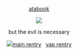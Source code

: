 
<div align="center"> 
  
  [atabook](https://gojo.atabook.org/) 
 </div>

<p align="center"> <img src="https://i.imgur.com/E4hVIj4.png" > </p> 

<div align="center">

$\text{ but \ the \ evil \ is \ necessary}$ 
<div align="center"> <img src="https://graphic.neocities.org/ff2.gif"‎ ‎
  
   [main rentry](https://rentry.co/piro)  ‎ ‎          [yap rentry](https://rentry.co/pussyeater69)
 </div>
